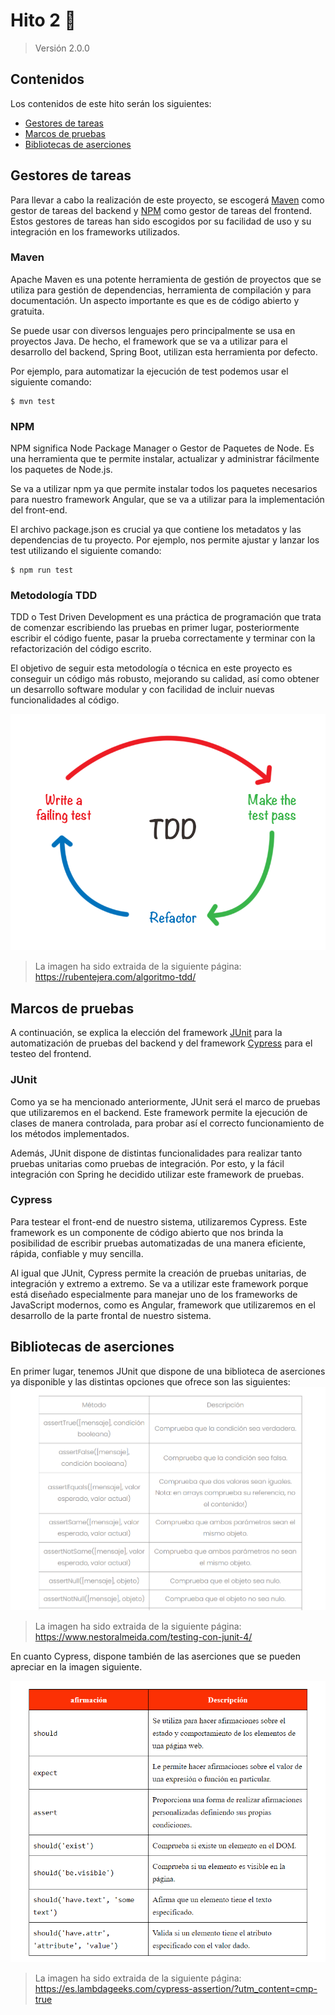 # Hito 2 :pushpin:
> Versión 2.0.0

## Contenidos
Los contenidos de este hito serán los siguientes:
- [Gestores de tareas](#gestores-de-tareas)
- [Marcos de pruebas](#marcos-de-pruebas)
- [Bibliotecas de aserciones](#bibliotecas-de-aserciones)

## Gestores de tareas
Para llevar a cabo la realización de este proyecto, se escogerá [Maven](https://maven.apache.org/) como gestor de tareas del backend y [NPM](https://www.npmjs.com/) como gestor de tareas del frontend. Estos gestores de tareas han sido escogidos por su facilidad de uso y su integración en los frameworks utilizados.

### Maven
Apache Maven es una potente herramienta de gestión de proyectos que se utiliza para gestión de dependencias, herramienta de compilación y para documentación. Un aspecto importante es que es de código abierto y gratuita.

Se puede usar con diversos lenguajes pero principalmente se usa en proyectos Java. De hecho, el framework que se va a utilizar para el desarrollo del backend, Spring Boot, utilizan esta herramienta por defecto.

Por ejemplo, para automatizar la ejecución de test podemos usar el siguiente comando:
```
$ mvn test
```

### NPM
NPM significa Node Package Manager o Gestor de Paquetes de Node. Es una herramienta que te permite instalar, actualizar y administrar fácilmente los paquetes de Node.js.

Se va a utilizar npm ya que permite instalar todos los paquetes necesarios para nuestro framework Angular, que se va a utilizar para la implementación del front-end.

El archivo package.json es crucial ya que contiene los metadatos y las dependencias de tu proyecto. Por ejemplo, nos permite ajustar y lanzar los test utilizando el siguiente comando:
```
$ npm run test
```

### Metodología TDD
TDD o Test Driven Development es una práctica de programación que trata de comenzar escribiendo las pruebas en primer lugar, posteriormente escribir el código fuente, pasar la prueba correctamente y terminar con la refactorización del código escrito.

El objetivo de seguir esta metodología o técnica en este proyecto es conseguir un código más robusto, mejorando su calidad, así como obtener un desarrollo software modular y con facilidad de incluir nuevas funcionalidades al código.

![TDD](../imgs/tdd.png)
> La imagen ha sido extraida de la siguiente página: https://rubentejera.com/algoritmo-tdd/


## Marcos de pruebas
A continuación, se explica la elección del framework [JUnit](https://junit.org/junit5/) para la automatización de pruebas del backend y del framework [Cypress](https://www.cypress.io/) para el testeo del frontend.

### JUnit
Como ya se ha mencionado anteriormente, JUnit será el marco de pruebas que utilizaremos en el backend. Este framework permite la ejecución de clases de manera controlada, para probar así el correcto funcionamiento de los métodos implementados.

Además, JUnit dispone de distintas funcionalidades para realizar tanto pruebas unitarias como pruebas de integración. Por esto, y la fácil integración con Spring he decidido utilizar este framework de pruebas.

### Cypress
Para testear el front-end de nuestro sistema, utilizaremos Cypress. Este framework es un componente de código abierto que nos brinda la posibilidad de escribir pruebas automatizadas de una manera eficiente, rápida, confiable y muy sencilla.

Al igual que JUnit, Cypress permite la creación de pruebas unitarias, de integración y extremo a extremo. Se va a utilizar este framework porque está diseñado especialmente para manejar uno de los frameworks de JavaScript modernos, como es Angular, framework que utilizaremos en el desarrollo de la parte frontal de nuestro sistema.

## Bibliotecas de aserciones
En primer lugar, tenemos JUnit que dispone de una biblioteca de aserciones ya disponible y las distintas opciones que ofrece son las siguientes:
![JUnit assert](../imgs/junit-assert.png)
> La imagen ha sido extraida de la siguiente página: https://www.nestoralmeida.com/testing-con-junit-4/

En cuanto Cypress, dispone también de las aserciones que se pueden apreciar en la imagen siguiente.

![Cypress assert](../imgs/cypress-assert.png)
> La imagen ha sido extraida de la siguiente página: https://es.lambdageeks.com/cypress-assertion/?utm_content=cmp-true